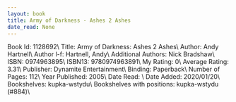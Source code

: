 ```yaml
---
layout: book
title: Army of Darkness - Ashes 2 Ashes
date_read: None
---
```


Book Id: 1128692\ 
Title: Army of Darkness: Ashes 2 Ashes\ 
Author: Andy Hartnell\ 
Author l-f: Hartnell, Andy\ 
Additional Authors: Nick Bradshaw\ 
ISBN: 0974963895\ 
ISBN13: 9780974963891\ 
My Rating: 0\ 
Average Rating: 3.31\ 
Publisher: Dynamite Entertainment\ 
Binding: Paperback\ 
Number of Pages: 112\ 
Year Published: 2005\ 
Date Read: \ 
Date Added: 2020/01/20\ 
Bookshelves: kupka-wstydu\ 
Bookshelves with positions: kupka-wstydu (#884)\ 

